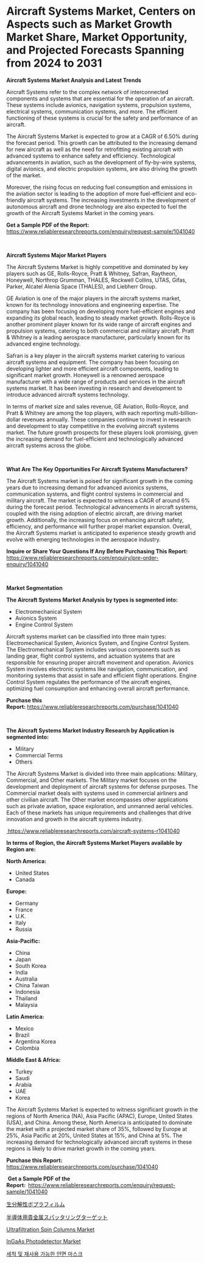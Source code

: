 <p><h1>Aircraft Systems Market, Centers on Aspects such as Market Growth Market Share, Market Opportunity, and Projected Forecasts Spanning from 2024 to 2031</h1></p><p><strong>Aircraft Systems Market Analysis and Latest Trends</strong></p>
<p><p>Aircraft Systems refer to the complex network of interconnected components and systems that are essential for the operation of an aircraft. These systems include avionics, navigation systems, propulsion systems, electrical systems, communication systems, and more. The efficient functioning of these systems is crucial for the safety and performance of an aircraft.</p><p>The Aircraft Systems Market is expected to grow at a CAGR of 6.50% during the forecast period. This growth can be attributed to the increasing demand for new aircraft as well as the need for retrofitting existing aircraft with advanced systems to enhance safety and efficiency. Technological advancements in aviation, such as the development of fly-by-wire systems, digital avionics, and electric propulsion systems, are also driving the growth of the market.</p><p>Moreover, the rising focus on reducing fuel consumption and emissions in the aviation sector is leading to the adoption of more fuel-efficient and eco-friendly aircraft systems. The increasing investments in the development of autonomous aircraft and drone technology are also expected to fuel the growth of the Aircraft Systems Market in the coming years.</p></p>
<p><strong>Get a Sample PDF of the Report:&nbsp;</strong> <a href="https://www.reliableresearchreports.com/enquiry/request-sample/1041040">https://www.reliableresearchreports.com/enquiry/request-sample/1041040</a></p>
<p>&nbsp;</p>
<p><strong>Aircraft Systems Major Market Players</strong></p>
<p><p>The Aircraft Systems Market is highly competitive and dominated by key players such as GE, Rolls-Royce, Pratt & Whitney, Safran, Raytheon, Honeywell, Northrop Grumman, THALES, Rockwell Collins, UTAS, Gifas, Parker, Alcatel Alenia Space (THALES), and Liebherr Group.</p><p>GE Aviation is one of the major players in the aircraft systems market, known for its technology innovations and engineering expertise. The company has been focusing on developing more fuel-efficient engines and expanding its global reach, leading to steady market growth. Rolls-Royce is another prominent player known for its wide range of aircraft engines and propulsion systems, catering to both commercial and military aircraft. Pratt & Whitney is a leading aerospace manufacturer, particularly known for its advanced engine technology.</p><p>Safran is a key player in the aircraft systems market catering to various aircraft systems and equipment. The company has been focusing on developing lighter and more efficient aircraft components, leading to significant market growth. Honeywell is a renowned aerospace manufacturer with a wide range of products and services in the aircraft systems market. It has been investing in research and development to introduce advanced aircraft systems technology.</p><p>In terms of market size and sales revenue, GE Aviation, Rolls-Royce, and Pratt & Whitney are among the top players, with each reporting multi-billion-dollar revenues annually. These companies continue to invest in research and development to stay competitive in the evolving aircraft systems market. The future growth prospects for these players look promising, given the increasing demand for fuel-efficient and technologically advanced aircraft systems across the globe.</p></p>
<p>&nbsp;</p>
<p><strong>What Are The Key Opportunities For Aircraft Systems Manufacturers?</strong></p>
<p><p>The Aircraft Systems market is poised for significant growth in the coming years due to increasing demand for advanced avionics systems, communication systems, and flight control systems in commercial and military aircraft. The market is expected to witness a CAGR of around 6% during the forecast period. Technological advancements in aircraft systems, coupled with the rising adoption of electric aircraft, are driving market growth. Additionally, the increasing focus on enhancing aircraft safety, efficiency, and performance will further propel market expansion. Overall, the Aircraft Systems market is anticipated to experience steady growth and evolve with emerging technologies in the aerospace industry.</p></p>
<p><strong>Inquire or Share Your Questions If Any Before Purchasing This Report:</strong> <a href="https://www.reliableresearchreports.com/enquiry/pre-order-enquiry/1041040">https://www.reliableresearchreports.com/enquiry/pre-order-enquiry/1041040</a></p>
<p>&nbsp;</p>
<p><strong>Market Segmentation</strong></p>
<p><strong>The Aircraft Systems Market Analysis by types is segmented into:</strong></p>
<p><ul><li>Electromechanical System</li><li>Avionics System</li><li>Engine Control System</li></ul></p>
<p><p>Aircraft systems market can be classified into three main types: Electromechanical System, Avionics System, and Engine Control System. The Electromechanical System includes various components such as landing gear, flight control systems, and actuation systems that are responsible for ensuring proper aircraft movement and operation. Avionics System involves electronic systems like navigation, communication, and monitoring systems that assist in safe and efficient flight operations. Engine Control System regulates the performance of the aircraft engines, optimizing fuel consumption and enhancing overall aircraft performance.</p></p>
<p><strong>Purchase this Report:&nbsp;</strong><a href="https://www.reliableresearchreports.com/purchase/1041040">https://www.reliableresearchreports.com/purchase/1041040</a></p>
<p>&nbsp;</p>
<p><strong>The Aircraft Systems Market Industry Research by Application is segmented into:</strong></p>
<p><ul><li>Military</li><li>Commercial Terms</li><li>Others</li></ul></p>
<p><p>The Aircraft Systems Market is divided into three main applications: Military, Commercial, and Other markets. The Military market focuses on the development and deployment of aircraft systems for defense purposes. The Commercial market deals with systems used in commercial airliners and other civilian aircraft. The Other market encompasses other applications such as private aviation, space exploration, and unmanned aerial vehicles. Each of these markets has unique requirements and challenges that drive innovation and growth in the aircraft systems industry.</p></p>
<p><a href="https://www.reliableresearchreports.com/aircraft-systems-r1041040">&nbsp;https://www.reliableresearchreports.com/aircraft-systems-r1041040</a></p>
<p><strong>In terms of Region, the Aircraft Systems Market Players available by Region are:</strong></p>
<p>
    <p> <strong> North America: </strong>
        <ul>
            <li>United States</li>
            <li>Canada</li>
        </ul>
        </p> 
    <p> <strong> Europe: </strong>
        <ul>
            <li>Germany</li>
            <li>France</li>
            <li>U.K.</li>
            <li>Italy</li>
            <li>Russia</li>
        </ul>
        </p> 
    <p> <strong> Asia-Pacific: </strong>
        <ul>
            <li>China</li>
            <li>Japan</li>
            <li>South Korea</li>
            <li>India</li>
            <li>Australia</li>
            <li>China Taiwan</li>
            <li>Indonesia</li>
            <li>Thailand</li>
            <li>Malaysia</li>
        </ul>
        </p> 
    <p> <strong> Latin America: </strong>
        <ul>
            <li>Mexico</li>
            <li>Brazil</li>
            <li>Argentina Korea</li>
            <li>Colombia</li>
        </ul>
        </p> 
    <p> <strong> Middle East & Africa: </strong>
        <ul>
            <li>Turkey</li>
            <li>Saudi</li>
            <li>Arabia</li>
            <li>UAE</li>
            <li>Korea</li>
        </ul>
    </p>
    </p>
<p><p>The Aircraft Systems Market is expected to witness significant growth in the regions of North America (NA), Asia Pacific (APAC), Europe, United States (USA), and China. Among these, North America is anticipated to dominate the market with a projected market share of 35%, followed by Europe at 25%, Asia Pacific at 20%, United States at 15%, and China at 5%. The increasing demand for technologically advanced aircraft systems in these regions is likely to drive market growth in the coming years.</p></p>
<p><strong>Purchase this Report: </strong><a href="https://www.reliableresearchreports.com/purchase/1041040">https://www.reliableresearchreports.com/purchase/1041040</a></p>
<p>&nbsp;<strong>Get a Sample PDF of the Report:&nbsp;&nbsp;</strong><a href="https://www.reliableresearchreports.com/enquiry/request-sample/1041040">https://www.reliableresearchreports.com/enquiry/request-sample/1041040</a></p>
<p><strong></strong></p>
<p><p><a href="https://github.com/tubbs463/Market-Research-Report-List-1/blob/main/1447543120126.md">生分解性ボプラフィルム</a></p><p><a href="https://github.com/LeoraEber/Market-Research-Report-List-1/blob/main/8665093120127.md">半導体用貴金属スパッタリングターゲット</a></p><p><a href="https://github.com/caicuccucga/Market-Research-Report-List-1/blob/main/ultrafiltration-spin-columns-market.md">Ultrafiltration Spin Columns Market</a></p><p><a href="https://github.com/BryceTownsendr/Market-Research-Report-List-5/blob/main/ingaas-photodetector-market.md">InGaAs Photodetector Market</a></p><p><a href="https://github.com/LoganRew1964/Market-Research-Report-List-1/blob/main/8880899127185.md">세척 및 재사용 가능한 안면 마스크</a></p></p>